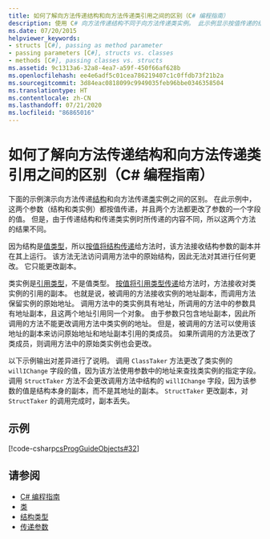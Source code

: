 ```yaml
---
title: 如何了解向方法传递结构和向方法传递类引用之间的区别（C# 编程指南）
description: 使用 C# 向方法传递结构不同于向方法传递类实例。 此示例显示按值传递的结构和类实例。
ms.date: 07/20/2015
helpviewer_keywords:
- structs [C#], passing as method parameter
- passing parameters [C#], structs vs. classes
- methods [C#], passing classes vs. structs
ms.assetid: 9c1313a6-32a8-4ea7-a59f-450f66af628b
ms.openlocfilehash: ee4e6adf5c01cea786219407c1c0ffdb73f21b2a
ms.sourcegitcommit: 3d84eac0818099c9949035feb96bbe0346358504
ms.translationtype: HT
ms.contentlocale: zh-CN
ms.lasthandoff: 07/21/2020
ms.locfileid: "86865016"
---
```

# <a name="how-to-know-the-difference-between-passing-a-struct-and-passing-a-class-reference-to-a-method-c-programming-guide"></a>如何了解向方法传递结构和向方法传递类引用之间的区别（C# 编程指南）
下面的示例演示向方法传递[结构](../../language-reference/builtin-types/struct.md)和向方法传递[类](../../language-reference/keywords/class.md)实例之间的区别。 在此示例中，这两个参数（结构和类实例）都按值传递，并且两个方法都更改了参数的一个字段的值。 但是，由于传递结构和传递类实例时所传递的内容不同，所以这两个方法的结果不同。  
  
 因为结构是[值类型](../../language-reference/builtin-types/value-types.md)，所以[按值将结构传递](./passing-value-type-parameters.md)给方法时，该方法接收结构参数的副本并在其上运行。 该方法无法访问调用方法中的原始结构，因此无法对其进行任何更改。 它只能更改副本。  
  
 类实例是[引用类型](../../language-reference/keywords/reference-types.md)，不是值类型。 [按值将引用类型传递](./passing-reference-type-parameters.md)给方法时，方法接收对类实例的引用的副本。 也就是说，被调用的方法接收实例的地址副本，而调用方法保留实例的原始地址。 调用方法中的类实例具有地址，所调用的方法中的参数具有地址副本，且这两个地址引用同一个对象。 由于参数只包含地址副本，因此所调用的方法不能更改调用方法中类实例的地址。 但是，被调用的方法可以使用该地址的副本来访问原始地址和地址副本引用的类成员。 如果所调用的方法更改了类成员，则调用方法中的原始类实例也会更改。  
  
 以下示例输出对差异进行了说明。 调用 `ClassTaker` 方法更改了类实例的 `willIChange` 字段的值，因为该方法使用参数中的地址来查找类实例的指定字段。 调用 `StructTaker` 方法不会更改调用方法中结构的 `willIChange` 字段，因为该参数的值是结构本身的副本，而不是其地址的副本。 `StructTaker` 更改副本，对 `StructTaker` 的调用完成时，副本丢失。  
  
## <a name="example"></a>示例  
 [!code-csharp[csProgGuideObjects#32](~/samples/snippets/csharp/VS_Snippets_VBCSharp/csProgGuideObjects/CS/Objects.cs#32)]  
  
## <a name="see-also"></a>请参阅

- [C# 编程指南](../index.md)
- [类](./classes.md)
- [结构类型](../../language-reference/builtin-types/struct.md)
- [传递参数](./passing-parameters.md)
